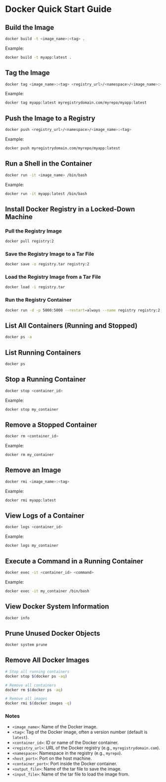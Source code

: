
# Docker Quick Start Guide

## Build the Image
```bash
docker build -t <image_name>:<tag> .
```
Example:
```bash
docker build -t myapp:latest .
```

## Tag the Image
```bash
docker tag <image_name>:<tag> <registry_url>/<namespace>/<image_name>:<tag>
```
Example:
```bash
docker tag myapp:latest myregistrydomain.com/myrepo/myapp:latest
```

## Push the Image to a Registry
```bash
docker push <registry_url>/<namespace>/<image_name>:<tag>
```
Example:
```bash
docker push myregistrydomain.com/myrepo/myapp:latest
```

## Run a Shell in the Container
```bash
docker run -it <image_name> /bin/bash
```
Example:
```bash
docker run -it myapp:latest /bin/bash
```

## Install Docker Registry in a Locked-Down Machine
### Pull the Registry Image
```bash
docker pull registry:2
```

### Save the Registry Image to a Tar File
```bash
docker save -o registry.tar registry:2
```

### Load the Registry Image from a Tar File
```bash
docker load -i registry.tar
```

### Run the Registry Container
```bash
docker run -d -p 5000:5000 --restart=always --name registry registry:2
```

## List All Containers (Running and Stopped)
```bash
docker ps -a
```

## List Running Containers
```bash
docker ps
```

## Stop a Running Container
```bash
docker stop <container_id>
```
Example:
```bash
docker stop my_container
```

## Remove a Stopped Container
```bash
docker rm <container_id>
```
Example:
```bash
docker rm my_container
```

## Remove an Image
```bash
docker rmi <image_name>:<tag>
```
Example:
```bash
docker rmi myapp:latest
```

## View Logs of a Container
```bash
docker logs <container_id>
```
Example:
```bash
docker logs my_container
```

## Execute a Command in a Running Container
```bash
docker exec -it <container_id> <command>
```
Example:
```bash
docker exec -it my_container /bin/bash
```

## View Docker System Information
```bash
docker info
```

## Prune Unused Docker Objects
```bash
docker system prune
```

## Remove All Docker Images
```bash
# Stop all running containers
docker stop $(docker ps -aq)

# Remove all containers
docker rm $(docker ps -aq)

# Remove all images
docker rmi $(docker images -q)
```

### Notes

- `<image_name>`: Name of the Docker image.
- `<tag>`: Tag of the Docker image, often a version number (default is `latest`).
- `<container_id>`: ID or name of the Docker container.
- `<registry_url>`: URL of the Docker registry (e.g., `myregistrydomain.com`).
- `<namespace>`: Namespace in the registry (e.g., `myrepo`).
- `<host_port>`: Port on the host machine.
- `<container_port>`: Port inside the Docker container.
- `<output_file>`: Name of the tar file to save the image.
- `<input_file>`: Name of the tar file to load the image from.
